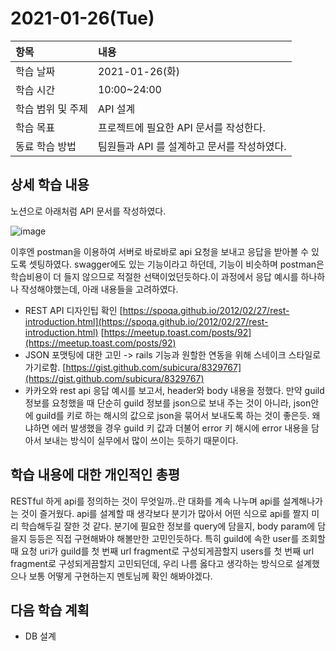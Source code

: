 # 2021-01-26\(Tue\)



| 항목 | 내용 |
| :--- | :--- |
| 학습 날짜 | 2021-01-26\(화\) |
| 학습 시간 | 10:00~24:00 |
| 학습 범위 및 주제 | API 설계 |
| 학습 목표 | 프로젝트에 필요한 API 문서를 작성한다. |
| 동료 학습 방법 | 팀원들과 API 를 설계하고 문서를 작성하였다. |

## 상세 학습 내용

노션으로 아래처럼 API 문서를 작성하였다.

![image](https://user-images.githubusercontent.com/54612343/106378135-7ebe6680-63e5-11eb-9b47-8577c7209e6f.png)

이후엔 postman을 이용하여 서버로 바로바로 api 요청을 보내고 응답을 받아볼 수 있도록 셋팅하였다. swagger에도 있는 기능이라고 하던데, 기능이 비슷하며 postman은 학습비용이 더 들지 않으므로 적절한 선택이었던듯하다.이 과정에서 응답 예시를 하나하나 작성해야했는데, 아래 내용들을 고려하였다.

* REST API 디자인팁 확인 [https://spoqa.github.io/2012/02/27/rest-introduction.html](https://spoqa.github.io/2012/02/27/rest-introduction.html) [https://meetup.toast.com/posts/92](https://meetup.toast.com/posts/92)
* JSON 포맷팅에 대한 고민 -&gt; rails 기능과 원할한 연동을 위해 스네이크 스타일로 가기로함. [https://gist.github.com/subicura/8329767](https://gist.github.com/subicura/8329767)
* 카카오와 rest api 응답 예시를 보고서, header와 body 내용을 정했다. 만약 guild 정보를 요청했을 때 단순히 guild 정보를 json으로 보내 주는 것이 아니라, json안에 guild를 키로 하는 해시의 값으로 json을 묶어서 보내도록 하는 것이 좋은듯. 왜냐하면 에러 발생했을 경우 guild 키 값과 더불어 error 키 해시에 error 내용을 담아서 보내는 방식이 실무에서 많이 쓰이는 듯하기 때문이다.

## 학습 내용에 대한 개인적인 총평

RESTful 하게 api를 정의하는 것이 무엇일까..란 대화를 계속 나누며 api를 설계해나가는 것이 즐거웠다. api를 설계할 때 생각보다 분기가 많아서 어떤 식으로 api를 짤지 미리 학습해두길 잘한 것 같다. 분기에 필요한 정보를 query에 담을지, body param에 담을지 등등은 직접 구현해봐야 해볼만한 고민인듯하다. 특히 guild에 속한 user를 조회할 때 요청 uri가 guild를 첫 번째 url fragment로 구성되게끔할지 users를 첫 번째 url fragment로 구성되게끔할지 고민되던데, 우리 나름 옳다고 생각하는 방식으로 설계했으나 보통 어떻게 구현하는지 멘토님께 확인 해봐야겠다.

## 다음 학습 계획

* DB 설계

